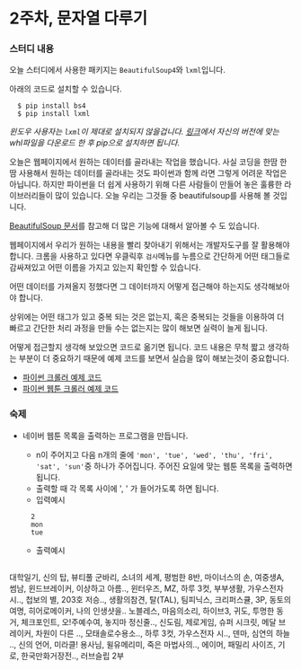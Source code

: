 # 2주차, 문자열 다루기

### 스터디 내용
오늘 스터디에서 사용한 패키지는 `BeautifulSoup4`와 `lxml`입니다.

아래의 코드로 설치할 수 있습니다.
```
  $ pip install bs4
  $ pip install lxml
```
*윈도우 사용자는 `lxml`이 제대로 설치되지 않을겁니다. [링크](http://www.lfd.uci.edu/~gohlke/pythonlibs/#lxml)에서 자신의 버전에 맞는 whl파일을 다운로드 한 후 pip으로 설치하면 됩니다.*

오늘은 웹페이지에서 원하는 데이터를 골라내는 작업을 했습니다.
사실 코딩을 한땀 한땀 사용해서 원하는 데이터를 골라내는 것도 파이썬과 함께 라면 그렇게 어려운 작업은 아닙니다. 하지만 파이썬을 더 쉽게 사용하기 위해 다른 사람들이 만들어 놓은 훌륭한 라이브러리들이 많이 있습니다. 오늘 우리는 그것들 중 beautifulsoup를 사용해 볼 것입니다.

[BeautifulSoup 문서](https://www.crummy.com/software/BeautifulSoup/bs4/doc/)를 참고해 더 많은 기능에 대해서 알아볼 수 도 있습니다.

웹페이지에서 우리가 원하는 내용을 빨리 찾아내기 위해서는 개발자도구를 잘 활용해야 합니다. 크롬을 사용하고 있다면 우클릭후 `검사`메뉴를 누름으로 간단하게 어떤 태그들로 감싸져있고 어떤 이름을 가지고 있는지 확인할 수 있습니다.

어떤 데이터를 가져올지 정했다면 그 데이터까지 어떻게 접근해야 하는지도 생각해보아야 합니다.

상위에는 어떤 태그가 있고 중복 되는 것은 없는지, 혹은 중복되는 것들을 이용하여 더 빠르고 간단한 처리 과정을 만들 수는 없는지는 많이 해보면 실력이 늘게 됩니다.

어떻게 접근할지 생각해 보았으면 코드로 옮기면 됩니다.
코드 내용은 무척 짧고 생각하는 부분이 더 중요하기 때문에 예제 코드를 보면서 실습을 많이 해보는것이 중요합니다.

- [파이썬 크롤러 예제 코드](https://gist.github.com/MaybeS/24e4473271db1e6770bb22f2a2b7e9cc)
- [파이썬 웹툰 크롤러 예제 코드](https://gist.github.com/MaybeS/33aecfcd82b5617c131c88797056726c)

### 숙제
- 네이버 웹툰 목록을 출력하는 프로그램을 만듭니다.
  - n이 주어지고 다음 n개의 줄에 `'mon', 'tue', 'wed', 'thu', 'fri', 'sat', 'sun'`중 하나가 주어집니다. 주어진 요일에 맞는 웹툰 목록을 출력하면 됩니다.
  - 출력할 때 각 목록 사이에 ', ' 가 들어가도록 하면 됩니다.
  - 입력예시

  ```
    2
    mon
    tue
  ```
  - 출력예시

  ```
대학일기, 신의 탑, 뷰티풀 군바리, 소녀의 세계, 평범한 8반, 마이너스의 손, 여중생A, 썸남, 윈드브레이커, 이상하고 아름.., 윈터우즈, MZ, 하루 3컷, 부부생활, 가우스전자 시.., 첩보의 별, 203호 저승.., 생활의참견, 탈(TAL), 팀피닉스, 크리퍼스큘, 3P, 동토의 여명, 히어로메이커, 나의 인생샷을..
노블레스, 마음의소리, 하이브3, 귀도, 투명한 동거, 체크포인트, 오!주예수여, 놓지마 정신줄.., 신도림, 제로게임, 슈퍼 시크릿, 메달 브레이커, 차원이 다른 .., 모태솔로수용소.., 하루 3컷, 가우스전자 시.., 덴마, 심연의 하늘 .., 신의 언어, 미라클! 용사님, 윌유메리미, 죽은 마법사의.., 에이머, 패밀리 사이즈, 기로, 한국만화거장전.., 러브슬립 2부

  ```

